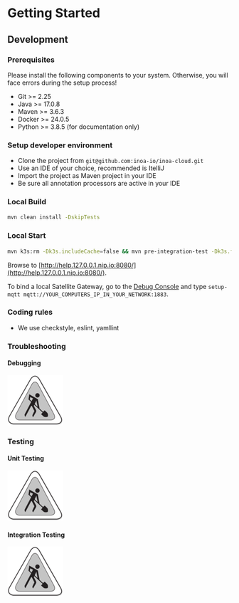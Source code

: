 # Getting Started

## Development

### Prerequisites

Please install the following components to your system. Otherwise, you will face errors during the setup process!

* Git >= 2.25
* Java >= 17.0.8
* Maven >= 3.6.3
* Docker >= 24.0.5
* Python >= 3.8.5 (for documentation only)

### Setup developer environment

* Clone the project from `git@github.com:inoa-io/inoa-cloud.git`
* Use an IDE of your choice, recommended is ItelliJ
* Import the project as Maven project in your IDE
* Be sure all annotation processors are active in your IDE

### Local Build

```bash
mvn clean install -DskipTests
```

### Local Start

```bash
mvn k3s:rm -Dk3s.includeCache=false && mvn pre-integration-test -Dk3s.failIfExists=false -pl ./test/
```

Browse to [http://help.127.0.0.1.nip.io:8080/](http://help.127.0.0.1.nip.io:8080/).

To bind a local Satellite Gateway, go to the [Debug Console](https://inoa-io.github.io/inoa-os-esp32/user-guide/debug-console/) and type `setup-mqtt mqtt://YOUR_COMPUTERS_IP_IN_YOUR_NETWORK:1883`.

### Coding rules

* We use checkstyle, eslint, yamllint

### Troubleshooting

#### Debugging

![Work in progress](../assets/images/workinprogress.png)

### Testing

#### Unit Testing

![Work in progress](../assets/images/workinprogress.png)

#### Integration Testing

![Work in progress](../assets/images/workinprogress.png)
